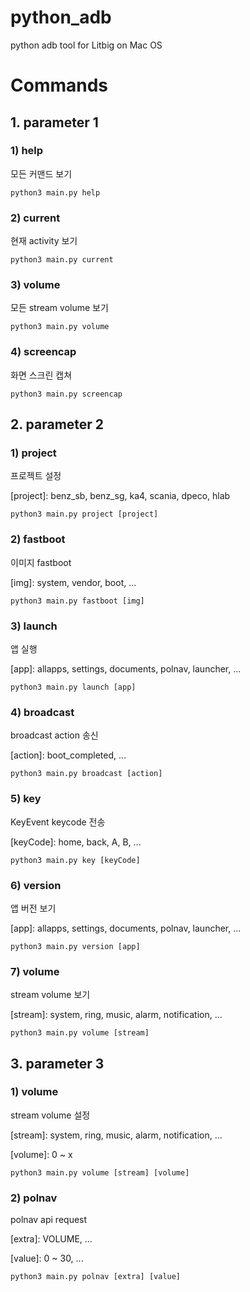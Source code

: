 # python_adb
python adb tool for Litbig on Mac OS

# Commands

## 1. parameter 1

### 1) help
모든 커맨드 보기

    python3 main.py help

### 2) current
현재 activity 보기

    python3 main.py current

### 3) volume
모든 stream volume 보기

    python3 main.py volume

### 4) screencap
화면 스크린 캡쳐

    python3 main.py screencap

## 2. parameter 2

### 1) project
프로젝트 설정

[project]: benz_sb, benz_sg, ka4, scania, dpeco, hlab

    python3 main.py project [project]

### 2) fastboot
이미지 fastboot

[img]: system, vendor, boot, ...

    python3 main.py fastboot [img]

### 3) launch
앱 실행

[app]: allapps, settings, documents, polnav, launcher, ...

    python3 main.py launch [app]

### 4) broadcast
broadcast action 송신

[action]: boot_completed, ...

    python3 main.py broadcast [action]

### 5) key
KeyEvent keycode 전송

[keyCode]: home, back, A, B, ...

    python3 main.py key [keyCode]

### 6) version
앱 버전 보기

[app]: allapps, settings, documents, polnav, launcher, ...

    python3 main.py version [app]

### 7) volume
stream volume 보기

[stream]: system, ring, music, alarm, notification, ...

    python3 main.py volume [stream]

## 3. parameter 3

### 1) volume
stream volume 설정

[stream]: system, ring, music, alarm, notification, ...

[volume]: 0 ~ x

    python3 main.py volume [stream] [volume]

### 2) polnav
polnav api request

[extra]: VOLUME, ...

[value]: 0 ~ 30, ...

    python3 main.py polnav [extra] [value]